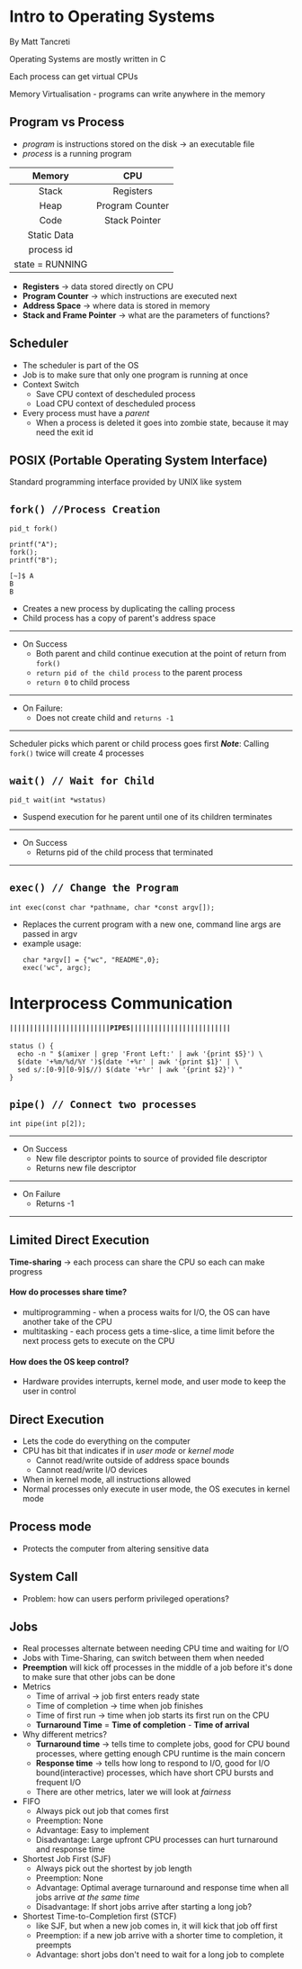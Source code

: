 # Intro to Operating Systems

By Matt Tancreti

Operating Systems are mostly written in C

Each process can get virtual CPUs

Memory Virtualisation - programs can write anywhere in the memory

## Program vs Process
- _program_ is instructions stored on the disk &rarr; an executable file
- _process_ is a running program

|Memory|CPU|
|:---:|:---:|
|Stack|Registers|
|Heap|Program Counter|
|Code|Stack Pointer|
|Static Data||
|process id||
|state = RUNNING||

- __Registers__ &rarr; data stored directly on CPU
- __Program Counter__ &rarr; which instructions are executed next
- __Address Space__ &rarr; where data is stored in memory
- __Stack and Frame Pointer__ &rarr; what are the parameters of functions?

## Scheduler
- The scheduler is part of the OS
- Job is to make sure that only one program is running at once
- Context Switch
  - Save CPU context of descheduled process
  - Load CPU context of descheduled process
- Every process must have a _parent_
  - When a process is deleted it goes into zombie state, because it may need the exit id

## POSIX (Portable Operating System Interface)
Standard programming interface provided by UNIX like system

## `fork() //Process Creation`
```
pid_t fork()
```

```
printf("A");
fork();
printf("B");

[~]$ A
B
B
```
- Creates a new process by duplicating the calling process
- Child process has a copy of parent's address space
___
- On Success
  - Both parent and child continue execution at the point of return from `fork()`
  - `return pid of the child process` to the parent process
  - `return 0` to child process
___
- On Failure:
  - Does not create child and `returns -1`
___
Scheduler picks which parent or child process goes first
___Note___: Calling `fork()` twice will create 4 processes

## `wait() // Wait for Child`
```
pid_t wait(int *wstatus)
```
- Suspend execution for he parent until one of its children terminates
___
- On Success
  - Returns pid of the child process that terminated
___
## `exec() // Change the Program`
```
int exec(const char *pathname, char *const argv[]);
```
- Replaces the current program with a new one, command line args are passed in argv
- example usage:
  ```
  char *argv[] = {"wc", "README",0};
  exec('wc", argc);
  ```
# Interprocess Communication
#### `|||||||||||||||||||||||||PIPES|||||||||||||||||||||||||`
```
status () {
  echo -n " $(amixer | grep 'Front Left:' | awk '{print $5}') \
  $(date '+%m/%d/%Y ')$(date '+%r' | awk '{print $1}' | \
  sed s/:[0-9][0-9]$//) $(date '+%r' | awk '{print $2}') "
}
```
## `pipe() // Connect two processes`
```
int pipe(int p[2]);
```
___

- On Success
  - New file descriptor points to source of provided file descriptor
  - Returns new file descriptor
___

- On Failure
  - Returns -1
___

## Limited Direct Execution
__Time-sharing__ &rarr; each process can share the CPU so each can make progress

#### How do processes share time?
  - multiprogramming - when a process waits for I/O, the OS can have another take of the CPU
  - multitasking - each process gets a time-slice, a time limit before the next process gets to execute on the CPU

#### How does the OS keep control?
  - Hardware provides interrupts, kernel mode, and user mode to keep the user in control

## Direct Execution
- Lets the code do everything on the computer
- CPU has bit that indicates if in _user mode_ or _kernel mode_
  - Cannot read/write outside of address space bounds
  - Cannot read/write I/O devices
- When in kernel mode, all instructions allowed
- Normal processes only execute in user mode, the OS executes in kernel mode

## Process mode
- Protects the computer from altering sensitive data

## System Call
- Problem: how can users perform privileged operations?

## Jobs
- Real processes alternate between needing CPU time and waiting for I/O
- Jobs with Time-Sharing, can switch between them when needed
- __Preemption__ will kick off processes in the middle of a job before it's done to make sure that other jobs can be done
- Metrics
  - Time of arrival &rarr; job first enters ready state
  - Time of completion &rarr; time when job finishes
  - Time of first run &rarr; time when job starts its first run on the CPU
  - __Turnaround Time__ = __Time of completion__ - __Time of arrival__
- Why different metrics?
  - __Turnaround time__ &rarr; tells time to complete jobs, good for CPU bound processes, where getting enough CPU runtime is the main concern
  - __Response time__ &rarr; tells how long to respond to I/O, good for I/O bound(interactive) processes, which have short CPU bursts and frequent I/O
  - There are other metrics, later we will look at _fairness_
- FIFO
  - Always pick out job that comes first
  - Preemption: None
  - Advantage: Easy to implement
  - Disadvantage: Large upfront CPU processes can hurt turnaround and response time
- Shortest Job First (SJF)
  - Always pick out the shortest by job length
  - Preemption: None
  - Advantage: Optimal average turnaround and response time when all jobs arrive _at the same time_
  - Disadvantage: If short jobs arrive after starting a long job?
- Shortest Time-to-Completion first (STCF)
  - like SJF, but when a new job comes in, it will kick that job off first
  - Preemption: if a new job arrive with a shorter time to completion, it preempts
  - Advantage: short jobs don't need to wait for a long job to complete
